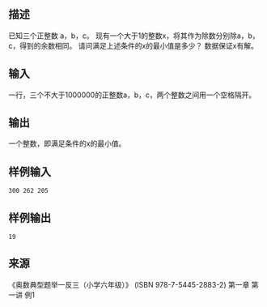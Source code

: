 ## 描述


已知三个正整数 a，b，c。
现有一个大于1的整数x，将其作为除数分别除a，b，c，得到的余数相同。
请问满足上述条件的x的最小值是多少？
数据保证x有解。

## 输入


一行，三个不大于1000000的正整数a，b，c，两个整数之间用一个空格隔开。

## 输出


一个整数，即满足条件的x的最小值。

## 样例输入


```
300 262 205
```


## 样例输出


```
19
```


## 来源


《奥数典型题举一反三（小学六年级）》 (ISBN 978-7-5445-2883-2)  第一章 第一讲 例1

